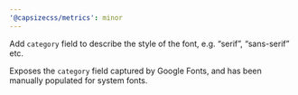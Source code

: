 ```yaml
---
'@capsizecss/metrics': minor
---
```


Add `category` field to describe the style of the font, e.g. “serif”, “sans-serif” etc.

Exposes the `category` field captured by Google Fonts, and has been manually populated for system fonts.
